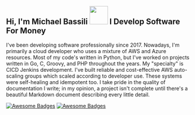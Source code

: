 <h2> Hi, I'm Michael Bassili <img src="https://media.giphy.com/media/mGcNjsfWAjY5AEZNw6/giphy.gif" width="50"> I Develop Software For Money</h2>

I've been developing software professionally since 2017. Nowadays, I'm primarily a cloud developer who uses a mixture of AWS and Azure resources. Most of my code's written in Python, but I've worked on projects written in Go, C, Groovy, and PHP throughout the years. My "specialty" is CICD Jenkins development. I've built reliable and cost-effective AWS auto-scaling groups which scaled according to developer use. These systems were self-healing and idempotent too. I take pride in the quality of documentation I write; in my opinion, a project isn't complete until there's a beautiful Markdown document describing every little detail. 

[![Awesome Badges](https://img.shields.io/badge/Website-bassi.li-red.svg)](https://bassi.li) [![Awesome Badges](https://img.shields.io/badge/LinkedIn-MichaelBassili-purple.svg)](https://www.linkedin.com/in/michael-bassili/)
